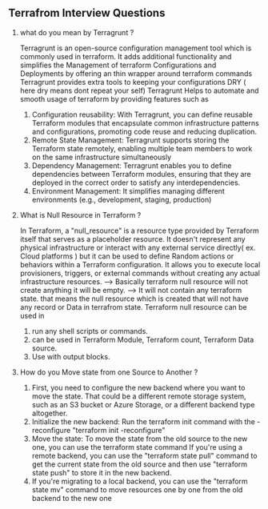 Terrafrom Interview Questions 
-----------------------------

1. what do you mean by Terragrunt ?

   Terragrunt is an open-source configuration management tool which is commonly used in terraform.
   It adds additional functionality and simplifies the Management of terraform Configurations and Deployments by offering an thin wrapper around terraform commands 
   Terragrunt provides extra tools to keeping your configurations DRY ( here dry means dont repeat your self)
   Terragrunt Helps to automate and smooth usage of terraform by providing features such as 
     1. Configuration reusability:
           With Terragrunt, you can define reusable Terraform modules that encapsulate common infrastructure patterns and configurations, promoting code reuse and reducing duplication.  
     2. Remote State Management:
           Terragrunt supports storing the Terraform state remotely, enabling multiple team members to work on the same infrastructure simultaneously
     3. Dependency Management:
           Terragrunt enables you to define dependencies between Terraform modules, ensuring that they are deployed in the correct order to satisfy any interdependencies.
     4. Environment Management:
           It simplifies managing different environments (e.g., development, staging, production) 

2. What is Null Resource in Terraform ?
   
   In Terraform, a "null_resource" is a resource type provided by Terraform itself that serves as a placeholder resource. It doesn't represent any physical infrastructure or interact with any external service directly( ex. Cloud platforms ) but  it can be used to define Random actions or behaviors within a Terraform configuration.
   It allows you to execute local provisioners, triggers, or external commands without creating any actual infrastructure resources.
    --> Basically terraform null resource will not create anything it will be empty.
    --> It will not contain any terraform state. that means the null resource which is created that will not have any record or Data    in terrafrom state. 
   Terraform null resource can be used in 
     1. run any shell scripts or commands.
     2. can be used in Terraform Module, Terraform count, Terraform Data source.
     3. Use with output blocks.

3. How do you Move state from one Source to Another ?
   
    1. First, you need to configure the new backend where you want to move the state. That could be a different remote storage system,  such as an S3 bucket or Azure Storage, or a different backend type altogether.
    2. Initialize the new backend: Run the terraform init command with the -reconfigure "terraform init -reconfigure"
    3. Move the state: To move the state from the old source to the new one, you can use the terraform state command
       If you're using a remote backend, you can use the "terraform state pull" command to get the current state from the old source and then use "terraform state push" to store it in the new backend.
    4. If you're migrating to a local backend, you can use the "terraform state mv" command to move resources one by one from the old backend to the new one
